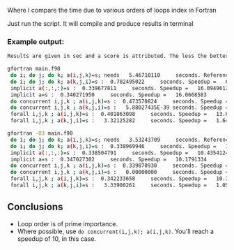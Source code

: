 Where I compare the time due to various orders of loops index in Fortran

Just run the script. It will compile and produce results in terminal

### Example output:
```bash
Results are given in sec and a score is attributed. The less the better.

gfortran main.f90
 do i; do j; do k; a(i,j,k)=s; needs   5.46710110     seconds. Reference score:        1000
 do i; do j; do k; a(k,j,i)=s :  0.782495022     seconds. Speedup =   6.98675489    
 implicit a(:,:,:)=s :  0.339677811     seconds. Speedup =   16.0949612    
 implicit a=s :  0.340271950     seconds. Speedup =   16.0668583    
 do concurrent i,j,k ; a(i,j,k)=s :  0.473570824     seconds. Speedup =   11.5444212    
 do concurrent i,j,k ; a(k,j,i)=s :   5.88027435E-39 seconds. Speedup =   1.64268994    
 forall i,j,k ; a(i,j,k)=s :  0.401863098     seconds. Speedup =   13.6043873    
 forall i,j,k ; a(k,j,i)=s :   3.32125282     seconds. Speedup =   1.64609599    

gfortran -O3 main.f90
 do i; do j; do k; a(i,j,k)=s; needs   3.53243709     seconds. Reference score:        1000
 do i; do j; do k; a(k,j,i)=s :  0.338969946     seconds. Speedup =   10.4210920    
 implicit a(:,:,:)=s :  0.338504791     seconds. Speedup =   10.4354124    
 implicit a=s :  0.347027302     seconds. Speedup =   10.1791334    
 do concurrent i,j,k ; a(i,j,k)=s :  0.339870930     seconds. Speedup =   10.3934660    
 do concurrent i,j,k ; a(k,j,i)=s :   0.00000000     seconds. Speedup =   1.06270540    
 forall i,j,k ; a(i,j,k)=s :  0.342233658     seconds. Speedup =   10.3217115    
 forall i,j,k ; a(k,j,i)=s :   3.33900261     seconds. Speedup =   1.05793178    
```

Conclusions
----------
- Loop order is of prime importance.
- Where possible, use `do concurrent(i,j,k); a(i,j,k)`. You'll reach a speedup of 10, in this case.
